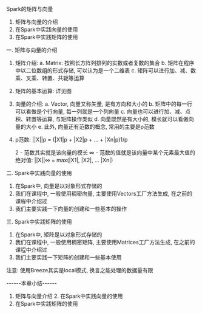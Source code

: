 Spark的矩阵与向量


1. 矩阵与向量的介绍
2. 在Spark中实践向量的使用
3. 在Spark中实践矩阵的使用




一. 矩阵与向量的介绍
1) 矩阵介绍:
    a. Matrix: 按照长方阵列排列的实数或者复数的集合
    b. 矩阵在程序中以二位数组的形式存储, 可以认为是一个二维表
    c. 矩阵可以进行加、减、数乘、叉乘、转置、共轭等运算

2) 矩阵的基本运算:
    详见图

3) 向量的介绍:
    a. Vector, 向量又称矢量, 是有方向和大小的
    b. 矩阵中的每一行可以看做是个行向量, 每一列就是一个列向量
    c. 向量也可以进行加、减、点积、转置等运算, 与矩阵操作类似
    d. 向量既然是有大小的, 模长就可以看做向量的大小
    e. 此外, 向量还有范数的概念, 常用的主要是p范数

4) p范数: 
    ||X||p = (|X1|p + |X2|p + ... + |Xn|p)1/p

    2 - 范数其实就是该向量的模长
    ∞ - 范数的值就是该向量中某个元素最大值的绝对值: ||X||∞ = max(|X1|, |X2|, ... |Xn|)





二. Spark中实践向量的使用
1) 在Spark中, 向量是以对象形式存储的
2) 我们在课程中, 一般使用稠密向量, 主要使用Vectors工厂方法生成, 在之前的课程中介绍过
3) 我们主要实践一下向量的创建和一些基本的操作





三. Spark中实践矩阵的使用
1) 在Spark中, 矩阵是以对象形式存储的
2) 我们在课程中, 一般使用稠密矩阵, 主要使用Matrices工厂方法生成, 在之前的课程中介绍过
3) 我们主要实践一下矩阵的创建和一些基本使用


注意: 使用Breeze其实是local模式, 换言之能处理的数据量有限





------本章小结------

1. 矩阵与向量介绍                2. 在Spark中实践向量的使用
3. 在Spark中实践矩阵的使用



